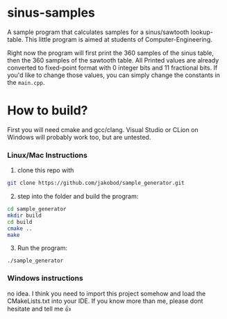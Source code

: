 # sinus-samples
A sample program that calculates samples for a sinus/sawtooth lookup-table.
This little program is aimed at students of Computer-Engineering.

Right now the program will first print the 360 samples of the sinus table, then the 360 samples of the sawtooth table. All Printed values are already converted to fixed-point format with 0 integer bits and 11 fractional bits.
If you'd like to change those values, you can simply change the constants in the `main.cpp`.

# How to build?
First you will need cmake and gcc/clang. Visual Studio or CLion on Windows will probably work too, but are untested.

### Linux/Mac Instructions

1. clone this repo with
```bash
git clone https://github.com/jakobod/sample_generator.git
```

2. step into the folder and build the program:
```bash
cd sample_generator
mkdir build
cd build
cmake ..
make
```

3. Run the program:
```
./sample_generator
```

### Windows instructions
no idea. I think you need to import this project somehow and load the CMakeLists.txt into your IDE. If you know more than me, please dont hesitate and tell me :+1:
